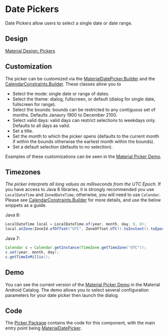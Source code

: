 <!--docs:
title: "Pickers"
layout: detail
section: components
excerpt: "Pickers are modals that request a user choose a date or time."
iconId: picker
path: /catalog/picker/
-->

# Date Pickers

Date Pickers allow users to select a single date or date range.

## Design

[Material Design: Pickers](https://material.io/design/components/pickers.html)

## Customization

The picker can be customized via the
[MaterialDatePicker.Builder](https://github.com/material-components/material-components-android/tree/master/lib/java/com/google/android/material/datepicker/MaterialDatePicker.java)
and the
[CalendarConstraints.Builder](https://github.com/material-components/material-components-android/tree/master/lib/java/com/google/android/material/datepicker/CalendarConstraints.java).
These classes allow you to

-   Select the mode: single date or range of dates.
-   Select the theme: dialog, fullscreen, or default (dialog for single date,
    fullscreen for range).
-   Select the bounds: bounds can be restricted to any contiguous set of months.
    Defaults Janaury 1900 to December 2100.
-   Select valid days: valid days can restrict selections to weekdays only.
    Defaults to all days as valid.
-   Set a title.
-   Set the month to which the picker opens (defaults to the current month if
    within the bounds otherwise the earliest month within the bounds).
-   Set a default selection (defaults to no selection).

Examples of these customizations can be seen in the
[Material Picker Demo](https://github.com/material-components/material-components-android/tree/master/catalog/java/io/material/catalog/datepicker/DatePickerMainDemoFragment.java).

## Timezones

*The picker interprets all long values as milliseconds from the UTC Epoch.* If
you have access to Java 8 libraries, it is strongly recommended you use
`LocalDateTime` and `ZonedDateTime`; otherwise, you will need to use `Calendar`.
Please see
[CalendarConstraints.Builder](https://github.com/material-components/material-components-android/tree/master/lib/java/com/google/android/material/datepicker/CalendarConstraints.java)
for more details, and use the below snippets as a guide.

Java 8:

```java
LocalDateTime local = LocalDateTime.of(year, month, day, 0, 0);
local.atZone(ZoneId.ofOffset("UTC", ZoneOffset.UTC)).toInstant().toEpochMilli();
```

Java 7:

```java
Calendar c = Calendar.getInstance(TimeZone.getTimeZone("UTC"));
c.set(year, month, day);
c.getTimeInMillis();
```

## Demo

You can see the current version of the
[Material Picker Demo](https://github.com/material-components/material-components-android/tree/master/catalog/java/io/material/catalog/datepicker/DatePickerMainDemoFragment.java)
in the Material Android Catalog. The demo allows you to select several
configuration parameters for your date picker then launch the dialog.

## Code

The
[Picker Package](https://github.com/material-components/material-components-android/tree/master/lib/java/com/google/android/material/datepicker)
contains the code for this component, with the main entry point being
[MaterialDatePicker](https://github.com/material-components/material-components-android/tree/master/lib/java/com/google/android/material/datepicker/MaterialDatePicker.java).
